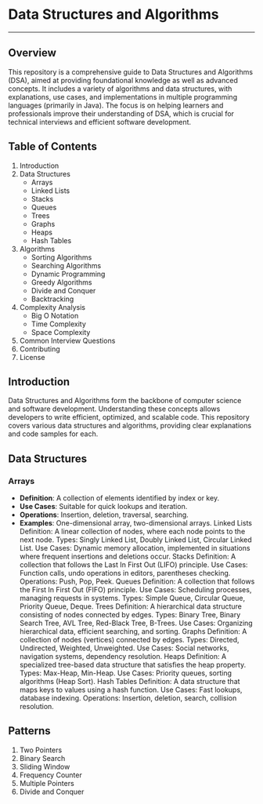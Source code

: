 # Data Structures and Algorithms
<hr/>

## Overview

This repository is a comprehensive guide to Data Structures and Algorithms (DSA), aimed at providing foundational knowledge as well as advanced concepts. It includes a variety of algorithms and data structures, with explanations, use cases, and implementations in multiple programming languages (primarily in Java). The focus is on helping learners and professionals improve their understanding of DSA, which is crucial for technical interviews and efficient software development.

## Table of Contents
1. Introduction
2. Data Structures
   - Arrays 
   - Linked Lists 
   - Stacks 
   - Queues 
   - Trees
   - Graphs
   - Heaps
   - Hash Tables
3. Algorithms 
   - Sorting Algorithms 
   - Searching Algorithms 
   - Dynamic Programming 
   - Greedy Algorithms 
   - Divide and Conquer 
   - Backtracking
4. Complexity Analysis 
   - Big O Notation 
   - Time Complexity
   - Space Complexity
5. Common Interview Questions
6. Contributing
7. License

## Introduction
Data Structures and Algorithms form the backbone of computer science and software development. Understanding these concepts allows developers to write efficient, optimized, and scalable code. This repository covers various data structures and algorithms, providing clear explanations and code samples for each.

## Data Structures
### Arrays
- **Definition**: A collection of elements identified by index or key.
- **Use Cases**: Suitable for quick lookups and iteration.
- **Operations**: Insertion, deletion, traversal, searching.
- **Examples**: One-dimensional array, two-dimensional arrays.
Linked Lists
Definition: A linear collection of nodes, where each node points to the next node.
Types: Singly Linked List, Doubly Linked List, Circular Linked List.
Use Cases: Dynamic memory allocation, implemented in situations where frequent insertions and deletions occur.
Stacks
Definition: A collection that follows the Last In First Out (LIFO) principle.
Use Cases: Function calls, undo operations in editors, parentheses checking.
Operations: Push, Pop, Peek.
Queues
Definition: A collection that follows the First In First Out (FIFO) principle.
Use Cases: Scheduling processes, managing requests in systems.
Types: Simple Queue, Circular Queue, Priority Queue, Deque.
Trees
Definition: A hierarchical data structure consisting of nodes connected by edges.
Types: Binary Tree, Binary Search Tree, AVL Tree, Red-Black Tree, B-Trees.
Use Cases: Organizing hierarchical data, efficient searching, and sorting.
Graphs
Definition: A collection of nodes (vertices) connected by edges.
Types: Directed, Undirected, Weighted, Unweighted.
Use Cases: Social networks, navigation systems, dependency resolution.
Heaps
Definition: A specialized tree-based data structure that satisfies the heap property.
Types: Max-Heap, Min-Heap.
Use Cases: Priority queues, sorting algorithms (Heap Sort).
Hash Tables
Definition: A data structure that maps keys to values using a hash function.
Use Cases: Fast lookups, database indexing.
Operations: Insertion, deletion, search, collision resolution.
## Patterns

1. Two Pointers
2. Binary Search
3. Sliding Window
4. Frequency Counter
5. Multiple Pointers 
6. Divide and Conquer
